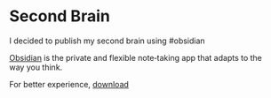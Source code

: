 # Second Brain

I decided to publish my second brain using #obsidian

[Obsidian](https://obsidian.md) is the private and flexible note‑taking app that adapts to the way you think.

For better experience, [download](https://obsidian.md/download)
